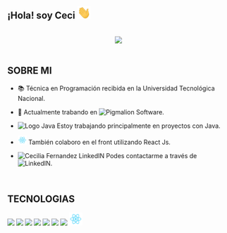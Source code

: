 
<div>
<h2> <strong> ¡Hola! soy Ceci </strong><img src="https://github.com/ABSphreak/ABSphreak/blob/master/gifs/Hi.gif" width="30"></h2>
</div>
<br/>
<div align="center" > <img src="https://user-images.githubusercontent.com/71801223/218316675-6de62755-bc77-44b2-a057-9036c3f701ac.png"/> </div>
<div >
<br/>

 ## SOBRE MI
  
- 📚 Técnica en Programación recibida en la Universidad Tecnológica Nacional. 
  
- 💼 Actualmente trabando en ![Pigmalion Software](https://www.pigmalion.com.ar/).
  
- <img alt="Logo Java" src='https://github.com/MarikIshtar007/MarikIshtar007/blob/master/images/java.svg' width='30'/> Estoy trabajando principalmente en proyectos con Java.
  
- <img alt="Logo React" height="20" src="https://raw.githubusercontent.com/github/explore/80688e429a7d4ef2fca1e82350fe8e3517d3494d/topics/react/react.png"> También colaboro en el front utilizando React Js.
  
- <img alt="Cecilia Fernandez LinkedIN" width="18px" src="https://icongr.am/fontawesome/linkedin.svg?size=128&color=70c8ff"/> Podes contactarme a través de ![LinkedIN](https://www.linkedin.com/in/cecilia-fz/).

</div>

<br />

## TECNOLOGIAS
<img src='https://github.com/MarikIshtar007/MarikIshtar007/blob/master/images/java.svg' width='30'/> <img height="30" src="https://user-images.githubusercontent.com/25181517/183891303-41f257f8-6b3d-487c-aa56-c497b880d0fb.png">  <img height="30" src="https://user-images.githubusercontent.com/25181517/117207493-49665200-adf4-11eb-808e-a9c0fcc2a0a0.png">  <img height="30" src="https://user-images.githubusercontent.com/25181517/121405754-b4f48f80-c95d-11eb-8893-fc325bde617f.png">  <img height="30" src="https://user-images.githubusercontent.com/25181517/192109061-e138ca71-337c-4019-8d42-4792fdaa7128.png">  <img height="30" src="https://user-images.githubusercontent.com/25181517/192106073-90fffafe-3562-4ff9-a37e-c77a2da0ff58.png">  <img height="30" src="https://user-images.githubusercontent.com/25181517/117447155-6a868a00-af3d-11eb-9cfe-245df15c9f3f.png">  <img height="30" src="https://raw.githubusercontent.com/github/explore/80688e429a7d4ef2fca1e82350fe8e3517d3494d/topics/react/react.png">






<!--
**Cecifz/Cecifz** is a ✨ _special_ ✨ repository because its `README.md` (this file) appears on your GitHub profile.
<img src="https://i.imgur.com/dTYwdG1.gif" alt="Welcome!" width="300"/>
<div align="center">
<h3>  Welcome to my GitHub! </h3>
</div>
https://github.com/marwin1991/profile-technology-icons/blob/main/README.md#-c
![Cecifz's github stats](https://github-readme-stats.vercel.app/api?username=Cecifz&show_icons=true&hide_border=true)

Here are some ideas to get you started:

- 🔭 I’m currently working on ...
- 🌱 I’m currently learning ...
- 👯 I’m looking to collaborate on ...
- 🤔 I’m looking for help with ...
- 💬 Ask me about ...
- 📫 How to reach me: ...
- 😄 Pronouns: ...
- ⚡ Fun fact: ...
![footer](https://capsule-render.vercel.app/api?type=slice&color=B897FF&height=50&section=footer)
-->


